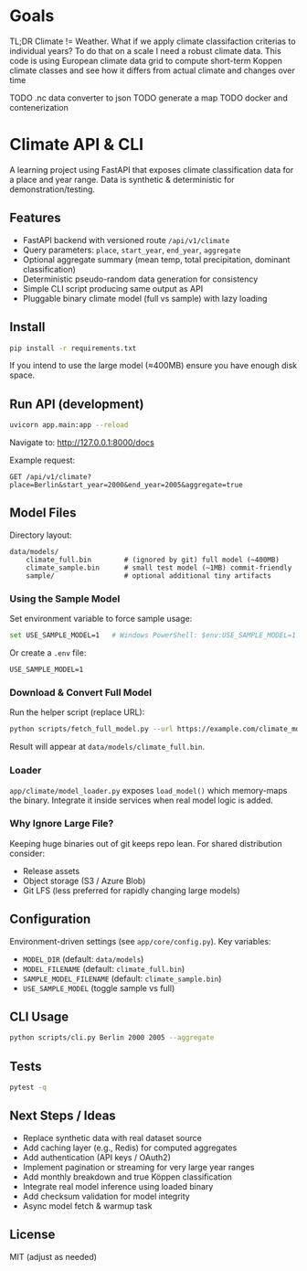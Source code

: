 # Goals
TL;DR Climate != Weather. 
What if we apply climate classifaction criterias to individual years?
To do that on a scale I need a robust climate data.
This code is using European climate data grid to compute short-term Koppen climate classes and see how it differs from actual climate and changes over time

TODO .nc data converter to json
TODO generate a map
TODO docker and contenerization 

# Climate API & CLI

A learning project using FastAPI that exposes climate classification data for a place and year range. Data is synthetic & deterministic for demonstration/testing.

## Features
- FastAPI backend with versioned route `/api/v1/climate`
- Query parameters: `place`, `start_year`, `end_year`, `aggregate`
- Optional aggregate summary (mean temp, total precipitation, dominant classification)
- Deterministic pseudo-random data generation for consistency
- Simple CLI script producing same output as API
 - Pluggable binary climate model (full vs sample) with lazy loading

## Install
```bash
pip install -r requirements.txt
```

If you intend to use the large model (≈400MB) ensure you have enough disk space.

## Run API (development)
```bash
uvicorn app.main:app --reload
```
Navigate to: http://127.0.0.1:8000/docs

Example request:
```
GET /api/v1/climate?place=Berlin&start_year=2000&end_year=2005&aggregate=true
```

## Model Files

Directory layout:
```
data/models/
	climate_full.bin        # (ignored by git) full model (~400MB)
	climate_sample.bin      # small test model (~1MB) commit-friendly
	sample/                 # optional additional tiny artifacts
```

### Using the Sample Model
Set environment variable to force sample usage:
```bash
set USE_SAMPLE_MODEL=1   # Windows PowerShell: $env:USE_SAMPLE_MODEL=1
```
Or create a `.env` file:
```
USE_SAMPLE_MODEL=1
```

### Download & Convert Full Model
Run the helper script (replace URL):
```bash
python scripts/fetch_full_model.py --url https://example.com/climate_model_raw.gz --gz
```
Result will appear at `data/models/climate_full.bin`.

### Loader
`app/climate/model_loader.py` exposes `load_model()` which memory-maps the binary. Integrate it inside services when real model logic is added.

### Why Ignore Large File?
Keeping huge binaries out of git keeps repo lean. For shared distribution consider:
- Release assets
- Object storage (S3 / Azure Blob)
- Git LFS (less preferred for rapidly changing large models)

## Configuration
Environment-driven settings (see `app/core/config.py`). Key variables:
- `MODEL_DIR` (default: `data/models`)
- `MODEL_FILENAME` (default: `climate_full.bin`)
- `SAMPLE_MODEL_FILENAME` (default: `climate_sample.bin`)
- `USE_SAMPLE_MODEL` (toggle sample vs full)

## CLI Usage
```bash
python scripts/cli.py Berlin 2000 2005 --aggregate
```

## Tests
```bash
pytest -q
```

## Next Steps / Ideas
- Replace synthetic data with real dataset source
- Add caching layer (e.g., Redis) for computed aggregates
- Add authentication (API keys / OAuth2)
- Implement pagination or streaming for very large year ranges
- Add monthly breakdown and true Köppen classification
 - Integrate real model inference using loaded binary
 - Add checksum validation for model integrity
 - Async model fetch & warmup task

## License
MIT (adjust as needed)
